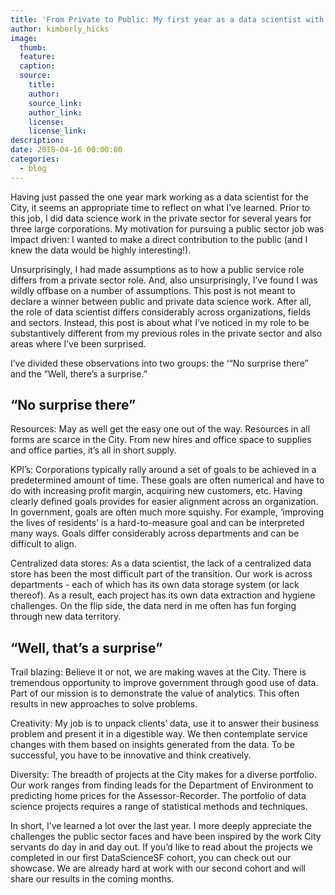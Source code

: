 ```yaml
---
title: 'From Private to Public: My first year as a data scientist with the City'
author: kimberly_hicks
image:
  thumb:
  feature:
  caption:
  source:
    title:
    author:
    source_link:
    author_link:
    license:
    license_link:
description:
date: 2018-04-16 00:00:00
categories:
  - blog
---
```


Having just passed the one year mark working as a data scientist for the City, it seems an appropriate time to reflect on what I’ve learned. Prior to this job, I did data science work in the private sector for several years for three large corporations. My motivation for pursuing a public sector job was impact driven: I wanted to make a direct contribution to the public (and I knew the data would be highly interesting!).

Unsurprisingly, I had made assumptions as to how a public service role differs from a private sector role. And, also unsurprisingly, I’ve found I was wildly offbase on a number of assumptions. This post is not meant to declare a winner between public and private data science work. After all, the role of data scientist differs considerably across organizations, fields and sectors. Instead, this post is about what I’ve noticed in my role to be substantively different from my previous roles in the private sector and also areas where I’ve been surprised.

I’ve divided these observations into two groups: the ‘“No surprise there” and the “Well, there’s a surprise.”

## “No surprise there”

Resources: May as well get the easy one out of the way. Resources in all forms are scarce in the City. From new hires and office space to supplies and office parties, it’s all in short supply.

KPI’s: Corporations typically rally around a set of goals to be achieved in a predetermined amount of time. These goals are often numerical and have to do with increasing profit margin, acquiring new customers, etc. Having clearly defined goals provides for easier alignment across an organization. In government, goals are often much more squishy. For example, ‘improving the lives of residents’ is a hard-to-measure goal and can be interpreted many ways. Goals differ considerably across departments and can be difficult to align.

Centralized data stores: As a data scientist, the lack of a centralized data store has been the most difficult part of the transition. Our work is across departments - each of which has its own data storage system (or lack thereof). As a result, each project has its own data extraction and hygiene challenges. On the flip side, the data nerd in me often has fun forging through new data territory.

## “Well, that’s a surprise”

Trail blazing: Believe it or not, we are making waves at the City. There is tremendous opportunity to improve government through good use of data. Part of our mission is to demonstrate the value of analytics. This often results in new approaches to solve problems.

Creativity: My job is to unpack clients’ data, use it to answer their business problem and present it in a digestible way. We then contemplate service changes with them based on insights generated from the data. To be successful, you have to be innovative and think creatively.

Diversity: The breadth of projects at the City makes for a diverse portfolio. Our work ranges from finding leads for the Department of Environment to predicting home prices for the Assessor-Recorder. The portfolio of data science projects requires a range of statistical methods and techniques.

In short, I’ve learned a lot over the last year. I more deeply appreciate the challenges the public sector faces and have been inspired by the work City servants do day in and day out. If you’d like to read about the projects we completed in our first DataScienceSF cohort, you can check out our showcase. We are already hard at work with our second cohort and will share our results in the coming months.